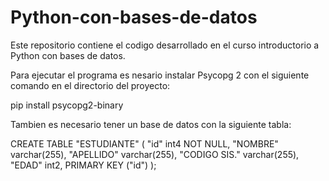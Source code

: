 # Python-con-bases-de-datos

Este repositorio contiene el codigo desarrollado en el curso introductorio a Python con bases de datos.

Para ejecutar el programa es nesario instalar Psycopg 2 con el siguiente comando en el directorio del proyecto:

pip install psycopg2-binary

Tambien es necesario tener un base de datos con la siguiente tabla:

CREATE TABLE "ESTUDIANTE" (
  "id" int4 NOT NULL,
  "NOMBRE" varchar(255),
  "APELLIDO" varchar(255),
  "CODIGO SIS." varchar(255),
  "EDAD" int2,
  PRIMARY KEY ("id")
);
